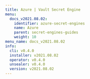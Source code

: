 ```yaml
---
title: Azure | Vault Secret Engine
menu:
  docs_v2021.08.02:
    identifier: azure-secret-engines
    name: Azure
    parent: secret-engines-guides
    weight: 10
menu_name: docs_v2021.08.02
info:
  cli: v0.4.0
  installer: v2021.08.02
  operator: v0.4.0
  unsealer: v0.4.0
  version: v2021.08.02
---
```


